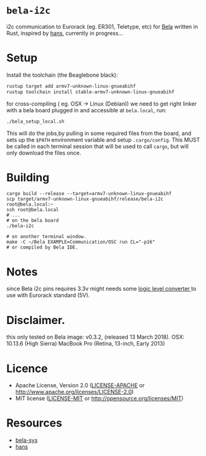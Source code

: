 # `bela-i2c`

i2c communication to Eurorack (eg. ER301, Teletype, etc) for [Bela](https://bela.io/) written in Rust, inspired by [hans](https://llllllll.co/t/hans/36455/14), currently in progress...

# Setup

Install the toolchain (the Beaglebone black):

```sh
rustup target add armv7-unknown-linux-gnueabihf
rustup toolchain install stable-armv7-unknown-linux-gnueabihf
```

for cross-compiling ( eg. OSX -> Linux (Debian)) we need to get right linker
with a bela board plugged in and accessible at `bela.local`, run:

```sh
./bela_setup_local.sh
```

This will do the jobs,by pulling in some required files from the board,
and sets up the `$PATH` environment variable and setup `.cargo/config`. This MUST be called in each
terminal session that will be used to call `cargo`, but will only download the
files once.

# Building

```
cargo build --release --target=armv7-unknown-linux-gnueabihf
scp target/armv7-unknown-linux-gnueabihf/release/bela-i2c root@bela.local:~
ssh root@bela.local
# ...
# on the bela board
./bela-i2c

# on another terminal window.
make -C ~/Bela EXAMPLE=Communication/OSC run CL="-p16"
# or compiled by Bela IDE.
```

# Notes

since Bela i2c pins requires 3.3v might needs some [ logic level converter ](https://shopee.co.th/search?keyword=logic%20level%20converter%20%E0%B9%80%E0%B8%84%E0%B8%A3%E0%B8%B7%E0%B9%88%E0%B8%AD%E0%B8%87%E0%B8%A1%E0%B8%B7%E0%B8%AD%E0%B9%84%E0%B8%9F%E0%B8%9F%E0%B9%89%E0%B8%B2%E0%B9%81%E0%B8%A5%E0%B8%B0%E0%B9%80%E0%B8%84%E0%B8%A3%E0%B8%B7%E0%B9%88%E0%B8%AD%E0%B8%87%E0%B8%A1%E0%B8%B7%E0%B8%AD%E0%B8%8A%E0%B9%88%E0%B8%B2%E0%B8%87&showItems=true) to use with Eurorack standard (5V).

# Disclaimer.

this only tested on
Bela image: v0.3.2, (released 13 March 2018).
OSX: 10.13.6 (High Sierra)
MacBook Pro (Retina, 13-inch, Early 2013)

# Licence

- Apache License, Version 2.0 ([LICENSE-APACHE](LICENSE-APACHE) or http://www.apache.org/licenses/LICENSE-2.0)
- MIT license ([LICENSE-MIT](LICENSE-MIT) or http://opensource.org/licenses/MIT)

# Resources

- [bela-sys](https://github.com/padenot/bela-sys)
- [hans](https://github.com/nordseele/hans_rust)
